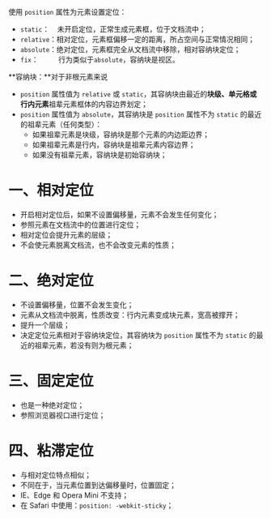 使用 `position` 属性为元素设置定位：

- `static`：    未开启定位，正常生成元素框，位于文档流中；
- `relative`：相对定位，元素框偏移一定的距离，所占空间与正常情况相同；
- `absolute`：绝对定位，元素框完全从文档流中移除，相对容纳块定位；
- `fix`：          行为类似于`absolute`，容纳块是视区。

**容纳块：**对于非根元素来说

- `position` 属性值为 `relative` 或 `static`，其容纳块由最近的**块级、单元格或行内元素**祖辈元素框体的内容边界划定；
- `position` 属性值为 `absolute`，其容纳块是 `position` 属性不为 `static` 的最近的祖辈元素（任何类型）：
   - 如果祖辈元素是块级，容纳块是那个元素的内边距边界；
   - 如果祖辈元素是行内，容纳块是祖辈元素内容边界；
   - 如果没有祖辈元素，容纳块是初始容纳块；
# 一、相对定位

- 开启相对定位后，如果不设置偏移量，元素不会发生任何变化；
- 参照元素在文档流中的位置进行定位；
- 相对定位会提升元素的层级；
- 不会使元素脱离文档流，也不会改变元素的性质；
# 二、绝对定位

- 不设置偏移量，位置不会发生变化；
- 元素从文档流中脱离，性质改变：行内元素变成块元素，宽高被撑开；
- 提升一个层级；
- 决定定位元素相对于容纳块定位，其容纳块为 `position` 属性不为 `static` 的最近的祖辈元素，若没有则为根元素；
# 三、固定定位

- 也是一种绝对定位；
- 参照浏览器视口进行定位；
# 四、粘滞定位

- 与相对定位特点相似；
- 不同在于，当元素位置到达偏移量时，位置固定；
- IE、Edge 和 Opera Mini 不支持；
- 在 Safari 中使用：`position: -webkit-sticky`；


